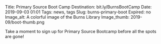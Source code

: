 Title: Primary Source Boot Camp
Destination: bit.ly/BurnsBootCamp
Date: 2019-09-03 01:01 
Tags: news, tags 
Slug: burns-primary-boot
Expired: no
Image_alt: A colorful image of the Burns Library
Image_thumb: 2019-09/boot-thumb.png

Take a moment to sign up for Primary Source Bootcamp before all the spots are gone! 